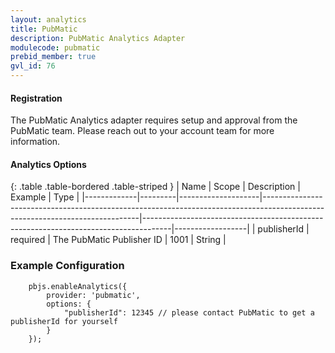 ```yaml
---
layout: analytics
title: PubMatic
description: PubMatic Analytics Adapter
modulecode: pubmatic
prebid_member: true
gvl_id: 76
---
```


#### Registration

The PubMatic Analytics adapter requires setup and approval from the
PubMatic team. Please reach out to your account team for more information.

#### Analytics Options

{: .table .table-bordered .table-striped }
| Name         | Scope              | Description                                                                                                                 | Example                                                                             | Type             |
|-------------|---------|--------------------|-----------------------------------------------------------------------------------------------------------------------------|-------------------------------------------------------------------------------------|------------------|
| publisherId | required  | The PubMatic Publisher ID | 1001  | String |

### Example Configuration

```
    pbjs.enableAnalytics({
        provider: 'pubmatic',
        options: {
            "publisherId": 12345 // please contact PubMatic to get a publisherId for yourself
        }
    });
```
